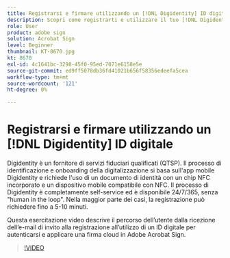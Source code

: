 ```yaml
---
title: Registrarsi e firmare utilizzando un [!DNL Digidentity] ID digitale
description: Scopri come registrarti e utilizzare il tuo [!DNL Digidentity] ID digitale con Acrobat Sign
role: User
product: adobe sign
solution: Acrobat Sign
level: Beginner
thumbnail: KT-8670.jpg
kt: 8670
exl-id: 4c1641bc-3298-45f0-95ed-7071e6158e5e
source-git-commit: ed9ff5078db36fd41021b656f58356edeefa5cea
workflow-type: tm+mt
source-wordcount: '121'
ht-degree: 0%

---
```


# Registrarsi e firmare utilizzando un [!DNL Digidentity] ID digitale

Digidentity è un fornitore di servizi fiduciari qualificati (QTSP). Il processo di identificazione e onboarding della digitalizzazione si basa sull&#39;app mobile Digidentity e richiede l&#39;uso di un documento di identità con un chip NFC incorporato e un dispositivo mobile compatibile con NFC. Il processo di Digidentity è completamente self-service ed è disponibile 24/7/365, senza &quot;human in the loop&quot;. Nella maggior parte dei casi, la registrazione può richiedere fino a 5-10 minuti.

Questa esercitazione video descrive il percorso dell’utente dalla ricezione dell’e-mail di invito alla registrazione all’utilizzo di un ID digitale per autenticarsi e applicare una firma cloud in Adobe Acrobat Sign.

>[!VIDEO](https://video.tv.adobe.com/v/336991?hidetitle=true)
